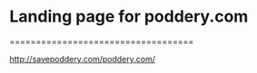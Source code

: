 # Landing page for poddery.com

===================================

http://savepoddery.com/poddery.com/
